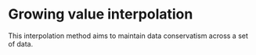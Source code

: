 # Growing value interpolation
This interpolation method aims to maintain data conservatism across a set of data.